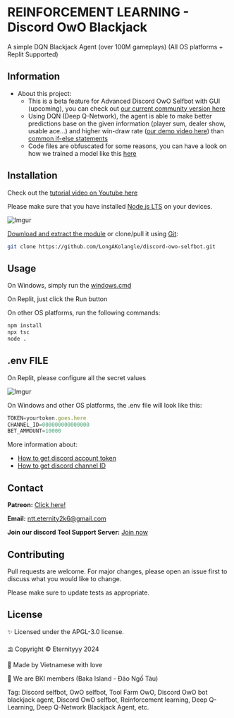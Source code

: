 # REINFORCEMENT LEARNING - Discord OwO Blackjack

A simple DQN Blackjack Agent (over 100M gameplays) (All OS platforms + Replit Supported)

## Information

- About this project: 
  + This is a beta feature for Advanced Discord OwO Selfbot with GUI (upcoming), you can check out [our current community version here](https://github.com/LongAKolangle/discord-owo-selfbot)
  + Using DQN (Deep Q-Network), the agent is able to make better predictions base on the given information (player sum, dealer show, usable ace...) and higher win-draw rate ([our demo video here]()) than [common if-else statements](https://github.com/LongAKolangle/discord-owo-selfbot/blob/7133c8fd85853749b7603b80e2a8fc80c87cd3bb/src/SelfbotWorker.ts#L163)
  + Code files are obfuscated for some reasons, you can have a look on how we trained a model like this [here](https://gymnasium.farama.org/tutorials/training_agents/blackjack_tutorial/)

## Installation
Check out the [tutorial video on Youtube here]()

Please make sure that you have installed [Node.js LTS](https://nodejs.org/en/download) on your devices.

![Imgur](https://i.imgur.com/swvzF0k.png)

[Download and extract the module](https://codeload.github.com/LongAKolangle/discord-owo-blackjack/zip/refs/heads/main) or clone/pull it using [Git](https://git-scm.com/downloads):
```bash
git clone https://github.com/LongAKolangle/discord-owo-selfbot.git
```

## Usage

On Windows, simply run the [windows.cmd](https://github.com/LongAKolangle/discord-owo-blackjack/blob/main/windows.cmd)

On Replit, just click the Run button

On other OS platforms, run the following commands:

```bash
npm install
npx tsc
node .
```

## .env FILE

On Replit, please configure all the secret values

![Imgur](https://i.imgur.com/U49YjL2.png)

On Windows and other OS platforms, the .env file will look like this:
```js
TOKEN=yourtoken.goes.here
CHANNEL_ID=000000000000000
BET_AMMOUNT=10000
```

More information about:

- [How to get discord account token](https://www.geeksforgeeks.org/how-to-get-discord-token/)
- [How to get discord channel ID](https://support.discord.com/hc/en-us/articles/206346498-Where-can-I-find-my-User-Server-Message-ID)

## Contact

__Patreon:__ [Click here!](https://patreon.com/DiscordOwOSelfbot)

__Email:__ ntt.eternity2k6@gmail.com

__Join our discord Tool Support Server:__ [Join now](https://discord.gg/Yr92g5Zx3e)

## Contributing

Pull requests are welcome. For major changes, please open an issue first
to discuss what you would like to change.

Please make sure to update tests as appropriate.

## License

✨ Licensed under the APGL-3.0 license.

⛱️ Copyright © Eternityyy 2024

💖 Made by Vietnamese with love

💫 We are BKI members (Baka Island - Đảo Ngố Tàu)

Tag: Discord selfbot, OwO selfbot, Tool Farm OwO, Discord OwO bot blackjack agent, Discord OwO selfbot, Reinforcement learning, Deep Q-Learning, Deep Q-Network Blackjack Agent, etc.
